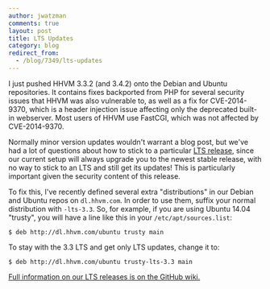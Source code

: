 ```yaml
---
author: jwatzman
comments: true
layout: post
title: LTS Updates
category: blog
redirect_from:
  - /blog/7349/lts-updates
---
```


I just pushed HHVM 3.3.2 (and 3.4.2) onto the Debian and Ubuntu repositories. It contains fixes backported from PHP for several security issues that HHVM was also vulnerable to, as well as a fix for CVE-2014-9370, which is a header injection issue affecting only the deprecated built-in webserver. Most users of HHVM use FastCGI, which was not affected by CVE-2014-9370.

Normally minor version updates wouldn't warrant a blog post, but we've had a lot of questions about how to stick to a particular [LTS release](http://hhvm.com/blog/6083/hhvm-long-term-support), since our current setup will always upgrade you to the newest stable release, with no way to stick to an LTS and still get its updates! This is particularly important given the security content of this release.

To fix this, I've recently defined several extra "distributions" in our Debian and Ubuntu repos on `dl.hhvm.com`. In order to use them, suffix your normal distribution with `-lts-3.3`. So, for example, if you are using Ubuntu 14.04 "trusty", you will have a line like this in your `/etc/apt/sources.list`:



`$ deb http://dl.hhvm.com/ubuntu trusty main`

To stay with the 3.3 LTS and get only LTS updates, change it to:


`$ deb http://dl.hhvm.com/ubuntu trusty-lts-3.3 main`


[Full information on our LTS releases is on the GitHub wiki.](https://github.com/facebook/hhvm/wiki/Long-term-support-%28LTS%29)
